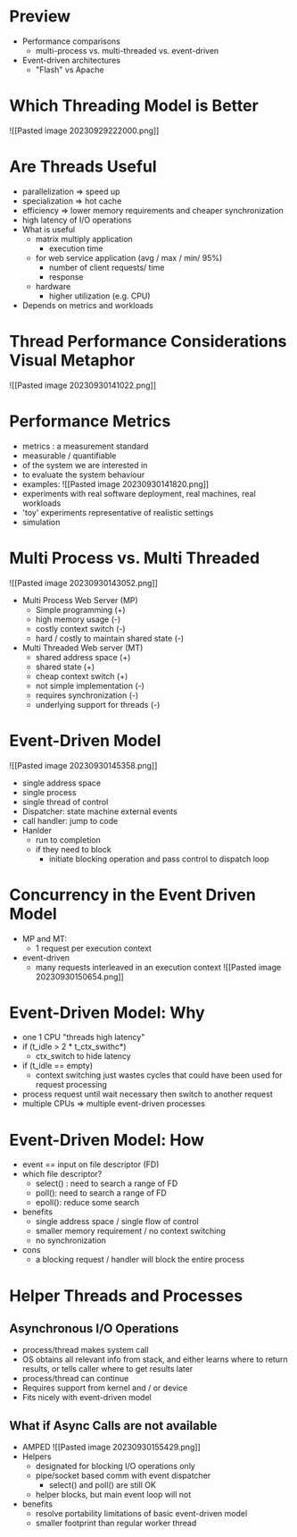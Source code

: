 # Preview
- Performance comparisons
	- multi-process vs. multi-threaded vs. event-driven
- Event-driven architectures
	- "Flash" vs Apache
# Which Threading Model is Better
![[Pasted image 20230929222000.png]]
# Are Threads Useful
- parallelization => speed up
- specialization => hot cache
- efficiency => lower memory requirements and cheaper synchronization
- high latency of I/O operations
- What is useful
	- matrix multiply application
		- execution time
	- for web service application (avg / max / min/ 95%)
		- number of client requests/ time
		- response
	- hardware
		- higher utilization (e.g. CPU)
- Depends on metrics and workloads
# Thread Performance Considerations Visual Metaphor
![[Pasted image 20230930141022.png]]
# Performance Metrics
- metrics : a measurement standard
- measurable / quantifiable
- of the system we are interested in
- to evaluate the system behaviour
- examples:
	![[Pasted image 20230930141820.png]]
- experiments with real software deployment, real machines, real workloads
- 'toy' experiments representative of realistic settings
- simulation
# Multi Process vs. Multi Threaded
![[Pasted image 20230930143052.png]]
- Multi Process Web Server (MP)
	- Simple programming (+)
	- high memory usage (-)
	- costly context switch (-)
	- hard / costly to maintain shared state (-)
- Multi Threaded Web server (MT)
	- shared address space (+)
	- shared state (+)
	- cheap context switch (+)
	- not simple implementation  (-)
	- requires synchronization  (-)
	- underlying support for threads  (-)
# Event-Driven Model
![[Pasted image 20230930145358.png]]
- single address space
- single process
- single thread of control
- Dispatcher: state machine external events
- call handler: jump to code
- Hanlder
	- run to completion
	- if they need to block
		- initiate blocking operation and pass control to dispatch loop
# Concurrency in the Event Driven Model
- MP and MT:
	- 1 request per execution context
- event-driven
	- many requests interleaved in an execution context
![[Pasted image 20230930150654.png]]

# Event-Driven Model: Why
- one 1 CPU "threads high latency"
- if (t_idle > 2 * t_ctx_swithc*)
	- ctx_switch to hide latency
- if (t_idle == empty)
	- context switching just wastes cycles that could have been used for request processing
- process request until wait necessary then switch to another request
- multiple CPUs => multiple event-driven processes
# Event-Driven Model: How
- event == input on file descriptor (FD)
- which file descriptor?
	- select() : need to search a range of FD
	- poll(): need to search a range of FD
	- epoll(): reduce some search 
- benefits
	- single address space / single flow of control
	- smaller memory requirement / no context switching
	- no synchronization
- cons
	- a blocking request / handler will block the entire process
# Helper Threads and Processes
## Asynchronous I/O Operations
- process/thread makes system call
- OS obtains all relevant info from stack, and either learns where to return results, or tells caller where to get results later
- process/thread can continue
- Requires support from kernel and / or device
- Fits nicely with event-driven model
## What if Async Calls are not available
- AMPED 
![[Pasted image 20230930155429.png]]
- Helpers
	- designated for blocking I/O operations only
	- pipe/socket based comm with event dispatcher
		- select() and poll() are still OK
	- helper blocks, but main event loop will not
- benefits
	-  resolve portability limitations of basic event-driven model
	- smaller footprint than regular worker thread